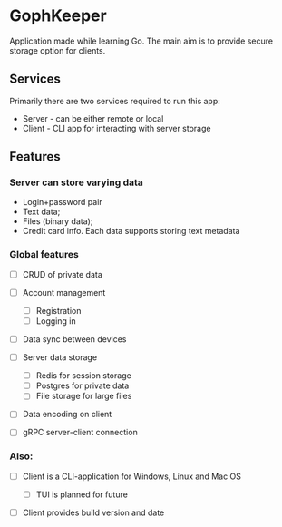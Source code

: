 # GophKeeper

Application made while learning Go. The main aim is to provide secure storage option for clients.

## Services

Primarily there are two services required to run this app:

- Server - can be either remote or local
- Client - CLI app for interacting with server storage


## Features
### Server can store varying data

- Login+password pair
- Text data;
- Files (binary data);
- Credit card info. 
Each data supports storing text metadata 

### Global features
- [ ] CRUD of private data
- [ ] Account management
  - [ ] Registration
  - [ ] Logging in
- [ ] Data sync between devices
- [ ] Server data storage
  - [ ] Redis for session storage
  - [ ] Postgres for private data
  - [ ] File storage for large files
- [ ] Data encoding on client
- [ ] gRPC server-client connection


### Also:
- [ ] Client is a CLI-application for Windows, Linux and Mac OS
  - [ ] TUI is planned for future
- [ ] Client provides build version and date



